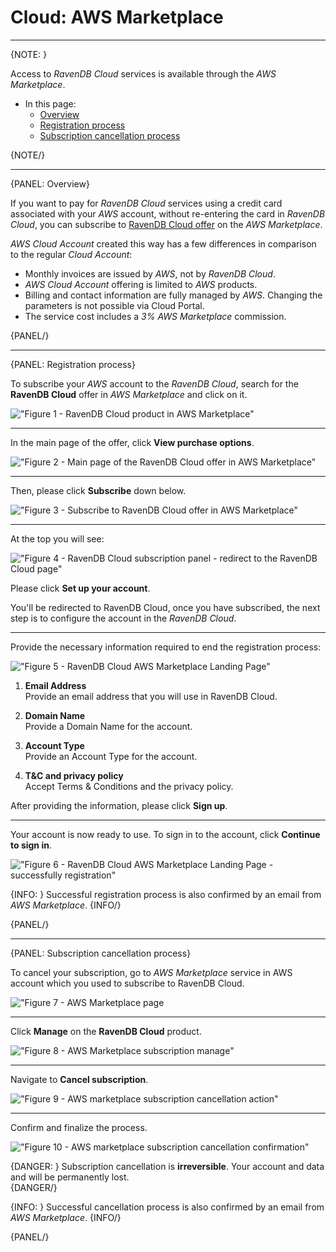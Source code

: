 # Cloud: AWS Marketplace
---

{NOTE: }

Access to *RavenDB Cloud* services is available through the *AWS Marketplace*.

* In this page:
    * [Overview](../cloud/cloud-aws-marketplace#overview)
    * [Registration process](../cloud/cloud-aws-marketplace#registration-process)
    * [Subscription cancellation process](../cloud/cloud-aws-marketplace#subscription-cancellation-process)

{NOTE/}

---

{PANEL: Overview}

If you want to pay for *RavenDB Cloud* services using a credit card associated with your *AWS* account, without re-entering the card in *RavenDB Cloud*, you can subscribe to [RavenDB Cloud offer](https://aws.amazon.com/marketplace/pp/prodview-uxgjhwlrvpfpm) on the *AWS Marketplace*.

*AWS Cloud Account* created this way has a few differences in comparison to the regular *Cloud Account*:

- Monthly invoices are issued by *AWS*, not by *RavenDB Cloud*.
- *AWS Cloud Account* offering is limited to *AWS* products.
- Billing and contact information are fully managed by *AWS*. Changing the parameters is not possible via Cloud Portal.
- The service cost includes a *3% AWS Marketplace* commission.

{PANEL/}

---

{PANEL: Registration process}

To subscribe your *AWS* account to the *RavenDB Cloud*, search for the **RavenDB Cloud** offer in *AWS Marketplace* and click on it.

!["Figure 1 - RavenDB Cloud product in AWS Marketplace"](images\aws-marketplace-cloud-ravendb-offer.png "Figure 1 - RavenDB Cloud product in AWS Marketplace")

---

In the main page of the offer, click **View purchase options**.

!["Figure 2 - Main page of the RavenDB Cloud offer in AWS Marketplace"](images\aws-marketplace-cloud-ravendb-offer-overview.png "Figure 2 - Main page of the RavenDB Cloud offer in AWS Marketplace")

---

Then, please click **Subscribe** down below.

!["Figure 3 - Subscribe to RavenDB Cloud offer in AWS Marketplace"](images\aws-marketplace-cloud-ravendb-subscribe.png "Figure 3 - Subscribe to RavenDB Cloud offer in AWS Marketplace")

---

At the top you will see:

!["Figure 4 - RavenDB Cloud subscription panel - redirect to the RavenDB Cloud page"](images\aws-marketplace-cloud-ravendb-offer-almost-done-configuration.png "Figure 4 - Set up your account in Cloud RavenDB")

Please click **Set up your account**.

You'll be redirected to RavenDB Cloud, once you have subscribed, the next step is to configure the account in the *RavenDB Cloud*.

---

Provide the necessary information required to end the registration process:

!["Figure 5 - RavenDB Cloud AWS Marketplace Landing Page"](images\cloud-ravendb-aws-marketplace-landing-page.png "Figure 5 - RavenDB Cloud AWS Marketplace Landing Page")

1. **Email Address**  
   Provide an email address that you will use in RavenDB Cloud.

2. **Domain Name**  
   Provide a Domain Name for the account.    

3. **Account Type**  
    Provide an Account Type for the account.

4. **T&C and privacy policy**  
    Accept Terms & Conditions and the privacy policy.

After providing the information, please click **Sign up**.

---

Your account is now ready to use. To sign in to the account, click **Continue to sign in**.

!["Figure 6 - RavenDB Cloud AWS Marketplace Landing Page - successfully registration"](images\cloud-ravendb-aws-marketplace-landing-page-thank-you.png "Figure 6 - RavenDB Cloud AWS Marketplace Landing Page - successfully registration")

{INFO: }
Successful registration process is also confirmed by an email from *AWS Marketplace*.
{INFO/}

{PANEL/}

---

{PANEL: Subscription cancellation process}

To cancel your subscription, go to *AWS Marketplace* service in AWS account which you used to subscribe to RavenDB Cloud.

!["Figure 7 - AWS Marketplace page](images\aws-marketplace-cloud-ravendb-marketplace-service.png "Figure 7 - Search for AWS Marketplace page in AWS")

---

Click **Manage** on the **RavenDB Cloud** product.

!["Figure 8 - AWS Marketplace subscription manage"](images\aws-marketplace-cloud-ravendb-marketplace-manage-subscriptions.png "Figure 8 - AWS Marketplace subscription manage")

---

Navigate to  **Cancel subscription**.

!["Figure 9 - AWS marketplace subscription cancellation action"](images\aws-marketplace-cloud-ravendb-marketplace-manage-product.png "Figure 9 - AWS Marketplace subscription cancellation form action")

---

Confirm and finalize the process.

!["Figure 10 - AWS marketplace subscription cancellation confirmation"](images\aws-marketplace-cloud-ravendb-marketplace-confirm-cancel.png "Figure 10 - AWS marketplace subscription cancellation confirmation")

{DANGER: }
Subscription cancellation is **irreversible**. Your account and data and will be permanently lost.  
{DANGER/}

{INFO: }
Successful cancellation process is also confirmed by an email from *AWS Marketplace*.
{INFO/}

{PANEL/}

